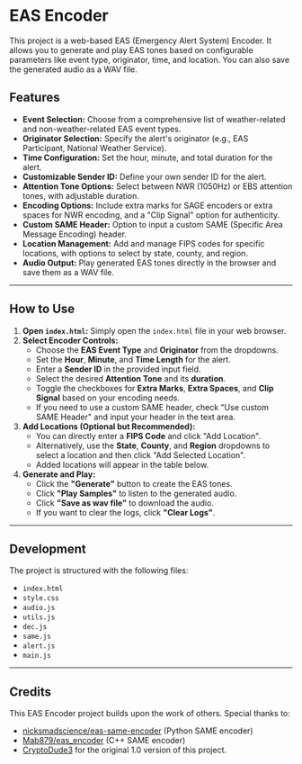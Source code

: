 # EAS Encoder

This project is a web-based EAS (Emergency Alert System) Encoder. It allows you to generate and play EAS tones based on configurable parameters like event type, originator, time, and location. You can also save the generated audio as a WAV file.

## Features

* **Event Selection:** Choose from a comprehensive list of weather-related and non-weather-related EAS event types.
* **Originator Selection:** Specify the alert's originator (e.g., EAS Participant, National Weather Service).
* **Time Configuration:** Set the hour, minute, and total duration for the alert.
* **Customizable Sender ID:** Define your own sender ID for the alert.
* **Attention Tone Options:** Select between NWR (1050Hz) or EBS attention tones, with adjustable duration.
* **Encoding Options:** Include extra marks for SAGE encoders or extra spaces for NWR encoding, and a "Clip Signal" option for authenticity.
* **Custom SAME Header:** Option to input a custom SAME (Specific Area Message Encoding) header.
* **Location Management:** Add and manage FIPS codes for specific locations, with options to select by state, county, and region.
* **Audio Output:** Play generated EAS tones directly in the browser and save them as a WAV file.

---

## How to Use

1.  **Open `index.html`:** Simply open the `index.html` file in your web browser.
2.  **Select Encoder Controls:**
    * Choose the **EAS Event Type** and **Originator** from the dropdowns.
    * Set the **Hour**, **Minute**, and **Time Length** for the alert.
    * Enter a **Sender ID** in the provided input field.
    * Select the desired **Attention Tone** and its **duration**.
    * Toggle the checkboxes for **Extra Marks**, **Extra Spaces**, and **Clip Signal** based on your encoding needs.
    * If you need to use a custom SAME header, check "Use custom SAME Header" and input your header in the text area.
3.  **Add Locations (Optional but Recommended):**
    * You can directly enter a **FIPS Code** and click "Add Location".
    * Alternatively, use the **State**, **County**, and **Region** dropdowns to select a location and then click "Add Selected Location".
    * Added locations will appear in the table below.
4.  **Generate and Play:**
    * Click the **"Generate"** button to create the EAS tones.
    * Click **"Play Samples"** to listen to the generated audio.
    * Click **"Save as wav file"** to download the audio.
    * If you want to clear the logs, click **"Clear Logs"**.

---

## Development

The project is structured with the following files:

* `index.html`
* `style.css`
* `audio.js`
* `utils.js`
* `dec.js`
* `same.js`
* `alert.js`
* `main.js`

---

## Credits

This EAS Encoder project builds upon the work of others. Special thanks to:

* [nicksmadscience/eas-same-encoder](https://github.com/nicksmadscience/eas-same-encoder) (Python SAME encoder)
* [Mab879/eas\_encoder](https://github.com/Mab879/eas_encoder) (C++ SAME encoder)
* [CryptoDude3](https://github.com/CryptoDude3) for the original 1.0 version of this project.
